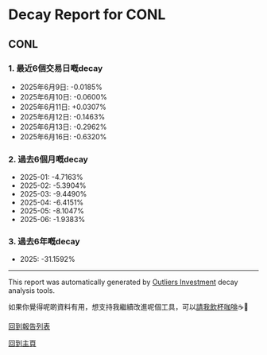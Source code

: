 # Decay Report for CONL

## CONL

### 1. 最近6個交易日嘅decay

- 2025年6月9日: -0.0185%
- 2025年6月10日: -0.0600%
- 2025年6月11日: +0.0307%
- 2025年6月12日: -0.1463%
- 2025年6月13日: -0.2962%
- 2025年6月16日: -0.6320%

### 2. 過去6個月嘅decay

- 2025-01: -4.7163%
- 2025-02: -5.3904%
- 2025-03: -9.4490%
- 2025-04: -6.4151%
- 2025-05: -8.1047%
- 2025-06: -1.9383%

### 3. 過去6年嘅decay

- 2025: -31.1592%

------------------------------
This report was automatically generated by [Outliers Investment](https://outliersecon.github.io/Outliers-Investment/) decay analysis tools.

如果你覺得呢啲資料有用，想支持我繼續改進呢個工具，可以[請我飲杯咖啡](https://buymeacoffee.com/outliersecon)☕🙏

[回到報告列表](https://outliersecon.github.io/Outliers-Investment/reports/reports_public)

[回到主頁](https://outliersecon.github.io/Outliers-Investment/)